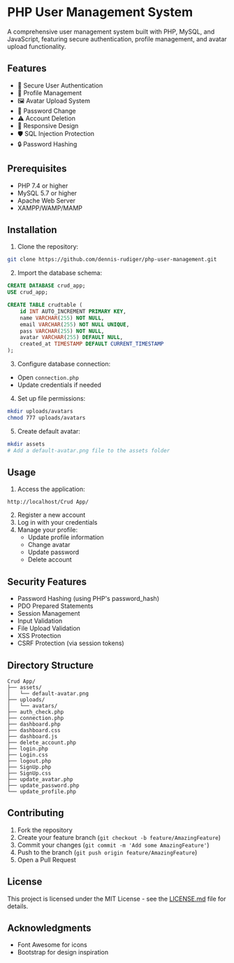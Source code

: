 # PHP User Management System

A comprehensive user management system built with PHP, MySQL, and JavaScript, featuring secure authentication, profile management, and avatar upload functionality.

## Features

- 🔐 Secure User Authentication
- 👤 Profile Management
- 🖼️ Avatar Upload System
- 🔑 Password Change
- ⚠️ Account Deletion
- 📱 Responsive Design
- 🛡️ SQL Injection Protection
- 🔒 Password Hashing

## Prerequisites

- PHP 7.4 or higher
- MySQL 5.7 or higher
- Apache Web Server
- XAMPP/WAMP/MAMP

## Installation

1. Clone the repository:
```bash
git clone https://github.com/dennis-rudiger/php-user-management.git
```

2. Import the database schema:
```sql
CREATE DATABASE crud_app;
USE crud_app;

CREATE TABLE crudtable (
    id INT AUTO_INCREMENT PRIMARY KEY,
    name VARCHAR(255) NOT NULL,
    email VARCHAR(255) NOT NULL UNIQUE,
    pass VARCHAR(255) NOT NULL,
    avatar VARCHAR(255) DEFAULT NULL,
    created_at TIMESTAMP DEFAULT CURRENT_TIMESTAMP
);
```

3. Configure database connection:
- Open `connection.php`
- Update credentials if needed

4. Set up file permissions:
```bash
mkdir uploads/avatars
chmod 777 uploads/avatars
```

5. Create default avatar:
```bash
mkdir assets
# Add a default-avatar.png file to the assets folder
```

## Usage

1. Access the application:
```
http://localhost/Crud App/
```

2. Register a new account
3. Log in with your credentials
4. Manage your profile:
   - Update profile information
   - Change avatar
   - Update password
   - Delete account

## Security Features

- Password Hashing (using PHP's password_hash)
- PDO Prepared Statements
- Session Management
- Input Validation
- File Upload Validation
- XSS Protection
- CSRF Protection (via session tokens)

## Directory Structure

```
Crud App/
├── assets/
│   └── default-avatar.png
├── uploads/
│   └── avatars/
├── auth_check.php
├── connection.php
├── dashboard.php
├── dashboard.css
├── dashboard.js
├── delete_account.php
├── login.php
├── Login.css
├── logout.php
├── SignUp.php
├── SignUp.css
├── update_avatar.php
├── update_password.php
└── update_profile.php
```

## Contributing

1. Fork the repository
2. Create your feature branch (`git checkout -b feature/AmazingFeature`)
3. Commit your changes (`git commit -m 'Add some AmazingFeature'`)
4. Push to the branch (`git push origin feature/AmazingFeature`)
5. Open a Pull Request

## License

This project is licensed under the MIT License - see the [LICENSE.md](LICENSE.md) file for details.

## Acknowledgments

- Font Awesome for icons
- Bootstrap for design inspiration
